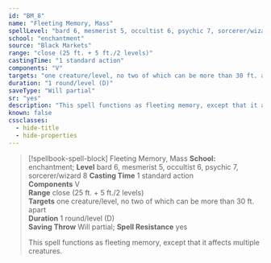 ```yaml
---
id: "BM_8"
name: "Fleeting Memory, Mass"
spellLevel: "bard 6, mesmerist 5, occultist 6, psychic 7, sorcerer/wizard 8"
school: "enchantment"
source: "Black Markets"
range: "close (25 ft. + 5 ft./2 levels)"
castingTime: "1 standard action"
components: "V"
targets: "one creature/level, no two of which can be more than 30 ft. apart"
duration: "1 round/level (D)"
saveType: "Will partial"
sr: "yes"
description: "This spell functions as fleeting memory, except that it affects multiple creatures."
known: false
cssclasses:
  - hide-title
  - hide-properties
---
```


> [!spellbook-spell-block] Fleeting Memory, Mass
> **School:** enchantment; **Level** bard 6, mesmerist 5, occultist 6, psychic 7, sorcerer/wizard 8
> **Casting Time** 1 standard action  
> **Components** V  
> **Range** close (25 ft. + 5 ft./2 levels)  
> **Targets** one creature/level, no two of which can be more than 30 ft. apart  
> **Duration** 1 round/level (D)  
> **Saving Throw** Will partial; **Spell Resistance** yes
> 
> This spell functions as fleeting memory, except that it affects multiple creatures.